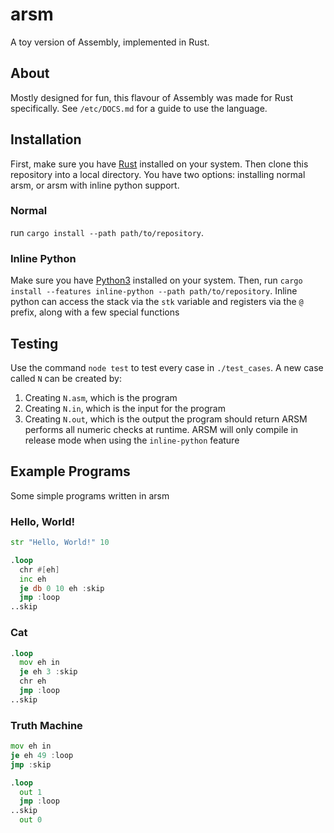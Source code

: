 # arsm
A toy version of Assembly, implemented in Rust.

## About
Mostly designed for fun, this flavour of Assembly was made for Rust specifically. See `/etc/DOCS.md` for a guide to use the language.

## Installation
First, make sure you have [Rust](https://rust-lang.org) installed on your system. Then clone this repository into a local directory.
You have two options: installing normal arsm, or arsm with inline python support.
### Normal
run `cargo install --path path/to/repository`.
### Inline Python
Make sure you have [Python3](https://python.org) installed on your system. Then, run `cargo install --features inline-python --path path/to/repository`. Inline python can access the stack via the `stk` variable and registers via the `@` prefix, along with a few special functions
## Testing
Use the command `node test` to test every case in `./test_cases`. A new case called `N` can be created by:
 1. Creating `N.asm`, which is the program
 2. Creating `N.in`, which is the input for the program
 3. Creating `N.out`, which is the output the program should return
ARSM performs all numeric checks at runtime. ARSM will only compile in release mode when using the `inline-python` feature

## Example Programs
Some simple programs written in arsm
### Hello, World!
```asm
str "Hello, World!" 10

.loop
  chr #[eh]
  inc eh
  je db 0 10 eh :skip
  jmp :loop
..skip
```
### Cat
```asm
.loop
  mov eh in
  je eh 3 :skip
  chr eh
  jmp :loop
..skip
```
### Truth Machine
```asm
mov eh in
je eh 49 :loop
jmp :skip

.loop
  out 1
  jmp :loop
..skip
  out 0
```
